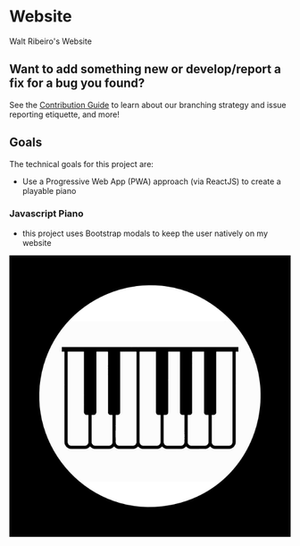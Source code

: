 # Website
Walt Ribeiro's Website

## Want to add something new or develop/report a fix for a bug you found?
See the [Contribution Guide](contributing.md) to learn about our branching strategy and issue reporting etiquette, and more!

## Goals
The technical goals for this project are:
- Use a Progressive Web App (PWA) approach (via ReactJS) to create a playable piano

### Javascript Piano

* this project uses Bootstrap modals to keep the user natively on my website

![Music](img/portfolio/cake-square.png)